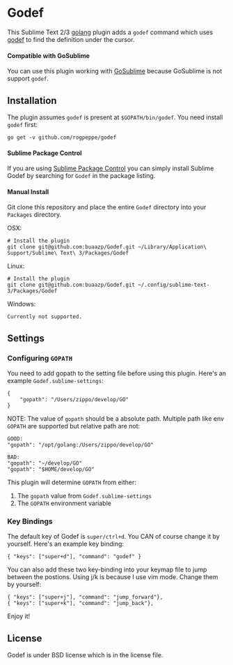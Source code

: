 # Godef

This Sublime Text 2/3 [golang](http://golang.org/) plugin adds a `godef` command which
uses [godef](http://godoc.org/code.google.com/p/rog-go/exp/cmd/godef) to find
the definition under the cursor.

#### Compatible with GoSublime

You can use this plugin working with [GoSublime](https://github.com/DisposaBoy/GoSublime) because GoSublime is not support `godef`.

## Installation

The plugin assumes `godef` is present at `$GOPATH/bin/godef`. You need install `godef` first:

```
go get -v github.com/rogpeppe/godef
```
    
#### Sublime Package Control

If you are using [Sublime Package Control](http://wbond.net/sublime_packages/package_control) you can simply install Sublime Godef by searching for `Godef` in the package listing.

#### Manual Install

Git clone this repository and place the entire `Godef` directory into your `Packages` directory.

OSX:

```
# Install the plugin
git clone git@github.com:buaazp/Godef.git ~/Library/Application\ Support/Sublime\ Text\ 3/Packages/Godef
```

Linux:

```
# Install the plugin
git clone git@github.com:buaazp/Godef.git ~/.config/sublime-text-3/Packages/Godef
```
    
Windows:

```
Currently not supported.
```


## Settings

### Configuring `GOPATH`

You need to add gopath to the setting file before using this plugin. Here's an example `Godef.sublime-settings`:

```
{
    "gopath": "/Users/zippo/develop/GO"
}
```

NOTE: The value of `gopath` should be a absolute path. Multiple path like env `GOPATH` are supported but relative path are not:

```
GOOD:
"gopath": "/opt/golang:/Users/zippo/develop/GO"

BAD:
"gopath": "~/develop/GO"
"gopath": "$HOME/develop/GO"
```

 This plugin will determine `GOPATH` from either:

1. The `gopath` value from `Godef.sublime-settings`
2. The `GOPATH` environment variable


### Key Bindings

The default key of Godef is `super/ctrl+d`. You CAN of course change it by yourself. Here's an example key binding:

```
{ "keys": ["super+d"], "command": "godef" }
```

You can also add these two key-binding into your keymap file to jump between the postions. Using j/k is because I use vim mode. Change them by yourself:

```
{ "keys": ["super+j"], "command": "jump_forward"},
{ "keys": ["super+k"], "command": "jump_back"},
```

Enjoy it!

## License

Godef is under BSD license which is in the license file.



